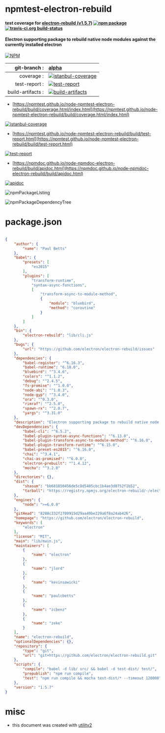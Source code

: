 # npmtest-electron-rebuild

#### test coverage for  [electron-rebuild (v1.5.7)](https://github.com/electron/electron-rebuild)  [![npm package](https://img.shields.io/npm/v/npmtest-electron-rebuild.svg?style=flat-square)](https://www.npmjs.org/package/npmtest-electron-rebuild) [![travis-ci.org build-status](https://api.travis-ci.org/npmtest/node-npmtest-electron-rebuild.svg)](https://travis-ci.org/npmtest/node-npmtest-electron-rebuild)

#### Electron supporting package to rebuild native node modules against the currently installed electron

[![NPM](https://nodei.co/npm/electron-rebuild.png?downloads=true&downloadRank=true&stars=true)](https://www.npmjs.com/package/electron-rebuild)

| git-branch : | [alpha](https://github.com/npmtest/node-npmtest-electron-rebuild/tree/alpha)|
|--:|:--|
| coverage : | [![istanbul-coverage](https://npmtest.github.io/node-npmtest-electron-rebuild/build/coverage.badge.svg)](https://npmtest.github.io/node-npmtest-electron-rebuild/build/coverage.html/index.html)|
| test-report : | [![test-report](https://npmtest.github.io/node-npmtest-electron-rebuild/build/test-report.badge.svg)](https://npmtest.github.io/node-npmtest-electron-rebuild/build/test-report.html)|
| build-artifacts : | [![build-artifacts](https://npmtest.github.io/node-npmtest-electron-rebuild/glyphicons_144_folder_open.png)](https://github.com/npmtest/node-npmtest-electron-rebuild/tree/gh-pages/build)|

- [https://npmtest.github.io/node-npmtest-electron-rebuild/build/coverage.html/index.html](https://npmtest.github.io/node-npmtest-electron-rebuild/build/coverage.html/index.html)

[![istanbul-coverage](https://npmtest.github.io/node-npmtest-electron-rebuild/build/screenCapture.buildCi.browser.%252Ftmp%252Fbuild%252Fcoverage.lib.html.png)](https://npmtest.github.io/node-npmtest-electron-rebuild/build/coverage.html/index.html)

- [https://npmtest.github.io/node-npmtest-electron-rebuild/build/test-report.html](https://npmtest.github.io/node-npmtest-electron-rebuild/build/test-report.html)

[![test-report](https://npmtest.github.io/node-npmtest-electron-rebuild/build/screenCapture.buildCi.browser.%252Ftmp%252Fbuild%252Ftest-report.html.png)](https://npmtest.github.io/node-npmtest-electron-rebuild/build/test-report.html)

- [https://npmdoc.github.io/node-npmdoc-electron-rebuild/build/apidoc.html](https://npmdoc.github.io/node-npmdoc-electron-rebuild/build/apidoc.html)

[![apidoc](https://npmdoc.github.io/node-npmdoc-electron-rebuild/build/screenCapture.buildCi.browser.%252Ftmp%252Fbuild%252Fapidoc.html.png)](https://npmdoc.github.io/node-npmdoc-electron-rebuild/build/apidoc.html)

![npmPackageListing](https://npmtest.github.io/node-npmtest-electron-rebuild/build/screenCapture.npmPackageListing.svg)

![npmPackageDependencyTree](https://npmtest.github.io/node-npmtest-electron-rebuild/build/screenCapture.npmPackageDependencyTree.svg)



# package.json

```json

{
    "author": {
        "name": "Paul Betts"
    },
    "babel": {
        "presets": [
            "es2015"
        ],
        "plugins": [
            "transform-runtime",
            "syntax-async-functions",
            [
                "transform-async-to-module-method",
                {
                    "module": "bluebird",
                    "method": "coroutine"
                }
            ]
        ]
    },
    "bin": {
        "electron-rebuild": "lib/cli.js"
    },
    "bugs": {
        "url": "https://github.com/electron/electron-rebuild/issues"
    },
    "dependencies": {
        "babel-register": "^6.16.3",
        "babel-runtime": "6.18.0",
        "bluebird": "^3.4.6",
        "colors": "^1.1.2",
        "debug": "^2.4.5",
        "fs-promise": "^1.0.0",
        "node-abi": "^1.0.3",
        "node-gyp": "^3.4.0",
        "ora": "^0.3.0",
        "rimraf": "^2.5.0",
        "spawn-rx": "^2.0.7",
        "yargs": "^3.31.0"
    },
    "description": "Electron supporting package to rebuild native node modules against the currently installed electron",
    "devDependencies": {
        "babel-cli": "^6.5.2",
        "babel-plugin-syntax-async-functions": "^6.13.0",
        "babel-plugin-transform-async-to-module-method": "^6.16.0",
        "babel-plugin-transform-runtime": "^6.15.0",
        "babel-preset-es2015": "^6.16.0",
        "chai": "^3.4.1",
        "chai-as-promised": "^6.0.0",
        "electron-prebuilt": "^1.4.12",
        "mocha": "^3.2.0"
    },
    "directories": {},
    "dist": {
        "shasum": "bb681850456de5c8d5405cbc1b4ae3d0752f1b52",
        "tarball": "https://registry.npmjs.org/electron-rebuild/-/electron-rebuild-1.5.7.tgz"
    },
    "engines": {
        "node": ">=6.0.0"
    },
    "gitHead": "8288c332f2708915d29aa49be229a6f8a24ab426",
    "homepage": "https://github.com/electron/electron-rebuild",
    "keywords": [
        "electron"
    ],
    "license": "MIT",
    "main": "lib/main.js",
    "maintainers": [
        {
            "name": "electron"
        },
        {
            "name": "jlord"
        },
        {
            "name": "kevinsawicki"
        },
        {
            "name": "paulcbetts"
        },
        {
            "name": "zcbenz"
        },
        {
            "name": "zeke"
        }
    ],
    "name": "electron-rebuild",
    "optionalDependencies": {},
    "repository": {
        "type": "git",
        "url": "git+https://github.com/electron/electron-rebuild.git"
    },
    "scripts": {
        "compile": "babel -d lib/ src/ && babel -d test-dist/ test/",
        "prepublish": "npm run compile",
        "test": "npm run compile && mocha test-dist/* --timeout 120000"
    },
    "version": "1.5.7"
}
```



# misc
- this document was created with [utility2](https://github.com/kaizhu256/node-utility2)
